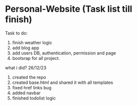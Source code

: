 # Personal-Website (Task list till finish)

Task to do:
1. finish weather logic
2. add blog app
3. add users DB, authentication, permission and page
4. bootsrap for all project.

what i did? 26/12/23
1. created the repo
2. created base.html and shared it with all templates
3. fixed href links bug
4. added navbar
5. finished todolist logic

